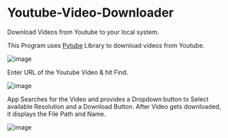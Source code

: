 # Youtube-Video-Downloader
Download Videos from Youtube to your local system.

This Program uses [Pytube](https://pytube.io/en/latest/index.html) Library to download videos from Youtube.


![image](https://user-images.githubusercontent.com/21958711/120100479-996bd680-c15e-11eb-99d6-a7ab9b8e04ef.png)

Enter URL of the Youtube Video & hit Find.

![image](https://user-images.githubusercontent.com/21958711/120100487-a7215c00-c15e-11eb-89b7-a502d9d85cda.png)

App Searches for the Video and provides a Dropdown button to Select available Resolution and a Download Button.
After Video gets downloaded, it displays the File Path and Name.

![image](https://user-images.githubusercontent.com/21958711/120100537-e354bc80-c15e-11eb-9163-9c7ce70bce58.png)



